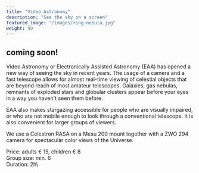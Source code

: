 ```yaml
---
title: "Video Astronomy"
description: "See the sky on a screen"
featured_image: "/images/ring-nebula.jpg"
weight: 90
---
```

## coming soon!

Video Astronomy or Electronically Assisted Astronomy (EAA) has opened a new way of seeing the sky in recent years.
The usage of a camera and a fast telescope allows for almost real-time viewing of celestial objects that are beyond reach of most amateur telescopes.
Galaxies, gas nebulas, remnants of exploded stars and globular clusters appear before your eyes in a way you haven't seen them before.

<!--more-->

EAA also makes stargazing accessible for people who are visually impaired,
or who are not mobile enough to look through a conventional telescope.
It is also convenient for larger groups of viewers.

We use a Celestron RASA on a Mesu 200 mount together with a ZWO 294 camera for spectacular color views of the Universe.


Price: adults &euro; 15, children &euro; 8\
Group size: min. 6\
Duration: 2h\

